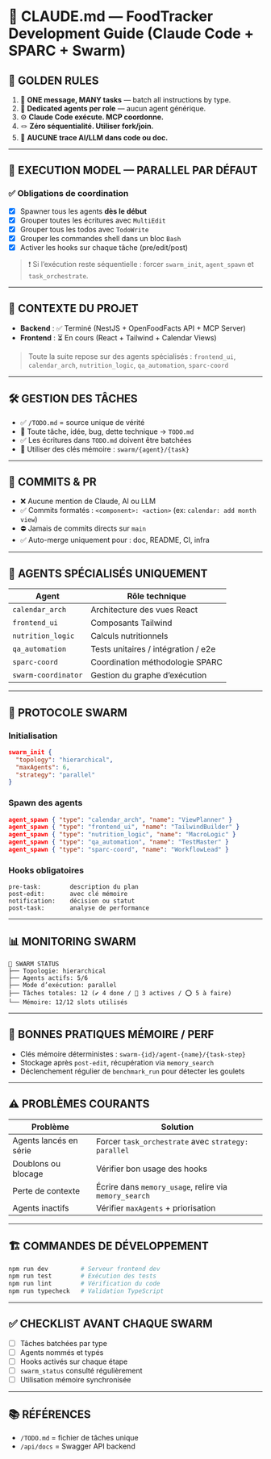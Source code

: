 # 🧠 CLAUDE.md — FoodTracker Development Guide (Claude Code + SPARC + Swarm)

## 🧭 GOLDEN RULES

1. 🧵 **ONE message, MANY tasks** — batch all instructions by type.
2. 🧠 **Dedicated agents per role** — aucun agent générique.
3. ⚙️ **Claude Code exécute. MCP coordonne.**
4. 🪢 **Zéro séquentialité. Utiliser fork/join.**
5. 🧼 **AUCUNE trace AI/LLM dans code ou doc.**

---

## 🚀 EXECUTION MODEL — PARALLEL PAR DÉFAUT

### ✅ Obligations de coordination

- [x] Spawner tous les agents **dès le début**
- [x] Grouper toutes les écritures avec `MultiEdit`
- [x] Grouper tous les todos avec `TodoWrite`
- [x] Grouper les commandes shell dans un bloc `Bash`
- [x] Activer les hooks sur chaque tâche (pre/edit/post)

> ❗ Si l’exécution reste séquentielle : forcer `swarm_init`, `agent_spawn` et `task_orchestrate`.

---

## 🧬 CONTEXTE DU PROJET

- **Backend** : ✅ Terminé (NestJS + OpenFoodFacts API + MCP Server)
- **Frontend** : ⏳ En cours (React + Tailwind + Calendar Views)

> Toute la suite repose sur des agents spécialisés : `frontend_ui`, `calendar_arch`, `nutrition_logic`, `qa_automation`, `sparc-coord`

---

## 🛠️ GESTION DES TÂCHES

- ✅ `/TODO.md` = source unique de vérité
- 🔄 Toute tâche, idée, bug, dette technique → `TODO.md`
- ✅ Les écritures dans `TODO.md` doivent être batchées
- 🧠 Utiliser des clés mémoire : `swarm/{agent}/{task}`

---

## 🧼 COMMITS & PR

- ❌ Aucune mention de Claude, AI ou LLM
- ✅ Commits formatés : `<component>: <action>` (ex: `calendar: add month view`)
- ⛔ Jamais de commits directs sur `main`
- ✅ Auto-merge uniquement pour : doc, README, CI, infra

---

## 👥 AGENTS SPÉCIALISÉS UNIQUEMENT

| Agent              | Rôle technique                          |
|--------------------|------------------------------------------|
| `calendar_arch`    | Architecture des vues React              |
| `frontend_ui`      | Composants Tailwind                      |
| `nutrition_logic`  | Calculs nutritionnels                    |
| `qa_automation`    | Tests unitaires / intégration / e2e      |
| `sparc-coord`      | Coordination méthodologie SPARC          |
| `swarm-coordinator`| Gestion du graphe d’exécution            |

---

## 🔄 PROTOCOLE SWARM

### Initialisation
```json
swarm_init {
  "topology": "hierarchical",
  "maxAgents": 6,
  "strategy": "parallel"
}
```

### Spawn des agents
```json
agent_spawn { "type": "calendar_arch", "name": "ViewPlanner" }
agent_spawn { "type": "frontend_ui", "name": "TailwindBuilder" }
agent_spawn { "type": "nutrition_logic", "name": "MacroLogic" }
agent_spawn { "type": "qa_automation", "name": "TestMaster" }
agent_spawn { "type": "sparc-coord", "name": "WorkflowLead" }
```

### Hooks obligatoires
```
pre-task:        description du plan
post-edit:       avec clé mémoire
notification:    décision ou statut
post-task:       analyse de performance
```

---

## 📊 MONITORING SWARM

```
🐝 SWARM STATUS
├── Topologie: hierarchical
├── Agents actifs: 5/6
├── Mode d’exécution: parallel
├── Tâches totales: 12 (✔ 4 done / 🔄 3 actives / ⭕ 5 à faire)
└── Mémoire: 12/12 slots utilisés
```

---

## 🧠 BONNES PRATIQUES MÉMOIRE / PERF

- Clés mémoire déterministes : `swarm-{id}/agent-{name}/{task-step}`
- Stockage après `post-edit`, récupération via `memory_search`
- Déclenchement régulier de `benchmark_run` pour détecter les goulets

---

## ⚠️ PROBLÈMES COURANTS

| Problème                     | Solution                                            |
|-----------------------------|-----------------------------------------------------|
| Agents lancés en série      | Forcer `task_orchestrate` avec `strategy: parallel` |
| Doublons ou blocage         | Vérifier bon usage des hooks                        |
| Perte de contexte           | Écrire dans `memory_usage`, relire via `memory_search` |
| Agents inactifs             | Vérifier `maxAgents` + priorisation                 |

---

## 🏗️ COMMANDES DE DÉVELOPPEMENT

```bash
npm run dev         # Serveur frontend dev
npm run test        # Exécution des tests
npm run lint        # Vérification du code
npm run typecheck   # Validation TypeScript
```

---

## ✅ CHECKLIST AVANT CHAQUE SWARM

- [ ] Tâches batchées par type
- [ ] Agents nommés et typés
- [ ] Hooks activés sur chaque étape
- [ ] `swarm_status` consulté régulièrement
- [ ] Utilisation mémoire synchronisée

---

## 📚 RÉFÉRENCES

- `/TODO.md` = fichier de tâches unique
- `/api/docs` = Swagger API backend